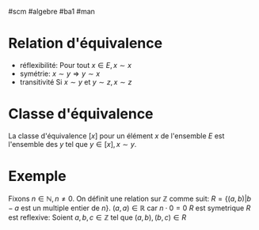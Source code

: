 #scm #algebre #ba1 #man 
# Relation d'équivalence 
- réflexibilité: Pour tout $x \in E, x \sim x$
- symétrie: $x \sim y \Rightarrow y  \sim x$
- transitivité  Si $x \sim y$ et $y \sim z, x \sim z$
# Classe d'équivalence
 La classe d'équivalence $[x]$ pour un élément  $x$ de  l'ensemble $E$ est l'ensemble des $y$ tel que $y \in [x],x \sim y$.
# Exemple
Fixons $n \in \mathbb{N}, n \neq 0.$ On définit une relation sur $\mathbb{Z}$ comme suit: 
$R = \{(a,b)|b-a$ est un multiple entier de $n\}$.
$(a,a)\in \mathbb{R}$ car $n\cdot 0=0$
$R$ est symetrique
$R$ est reflexive:
Soient $a,b,c \in \mathbb{Z}$ tel que $(a,b),(b,c)\in R$